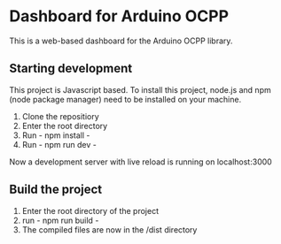 # Dashboard for Arduino OCPP

This is a web-based dashboard for the Arduino OCPP library.

## Starting development

This project is Javascript based. To install this project, node.js and npm (node package manager) need to be installed on your machine.

1. Clone the repositiory
2. Enter the root directory
3. Run - npm install -
4. Run - npm run dev -

Now a development server with live reload is running on localhost:3000

## Build the project

1. Enter the root directory of the project
2. run - npm run build -
3. The compiled files are now in the /dist directory